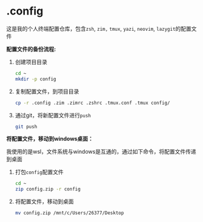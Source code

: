 # .config
这是我的个人终端配置仓库，包含`zsh`, `zim,` `tmux`, `yazi`, `neovim`, `lazygit`的配置文件

**配置文件的备份流程:**

1. 创建项目目录

    ```zsh
    cd ~
    mkdir -p config
    ```

2. 复制配置文件，到项目目录

    ```zsh
    cp -r .config .zim .zimrc .zshrc .tmux.conf .tmux config/
    ```

3. 通过git，将新配置文件进行`push`

    ```zsh
    git push
    ```

    

**将配置文件，移动到windows桌面：**

我使用的是wsl，文件系统与windows是互通的，通过如下命令，将配置文件传递到桌面

1. 打包`config`配置文件

   ```zsh
   cd ~
   zip config.zip -r config
   ```

2. 将配置文件，移动到桌面

   ```zsh
   mv config.zip /mnt/c/Users/26377/Desktop
   ```

   
